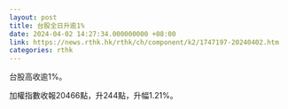 ```yaml
---
layout: post
title: 台股全日升逾1%
date: 2024-04-02 14:27:34.000000000 +08:00
link: https://news.rthk.hk/rthk/ch/component/k2/1747197-20240402.htm
categories: rthk
---
```


台股高收逾1%。

加權指數收報20466點，升244點，升幅1.21%。
